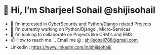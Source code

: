 # 👋 Hi, I’m Sharjeel Sohail @shijisohail
- 👀 I’m interested in CyberSecurity and Python/Django related Projects
- 🌱 I’m currently working on Python/Django , Micro-Services 
- 💞️ I’m looking to collaborate on Projects like CRM's and FMS
- 📫 How to reach me ...
  Email me @ : shijisohail786@gmail.com
- Linkedin : https://www.linkedin.com/in/shijisohail/
